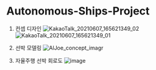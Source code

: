 # Autonomous-Ships-Project

1. 컨셉 디자인
![KakaoTalk_20210607_165621349_02](https://user-images.githubusercontent.com/48241432/121631869-de76fd80-caba-11eb-9a50-92c6db668e4a.jpg)![KakaoTalk_20210607_165621349_01](https://user-images.githubusercontent.com/48241432/121632183-81c81280-cabb-11eb-9dc1-54577e54cc76.jpg)


2. 선박 모델링
![AlJoe_concept_imagr](https://user-images.githubusercontent.com/48241432/121631891-e8006580-caba-11eb-81ce-842ff6e8f27a.jpg)

3. 자율주행 선박 회로도
![image](https://user-images.githubusercontent.com/48241432/121631779-b38ca980-caba-11eb-9404-4c04b5fae526.png)


